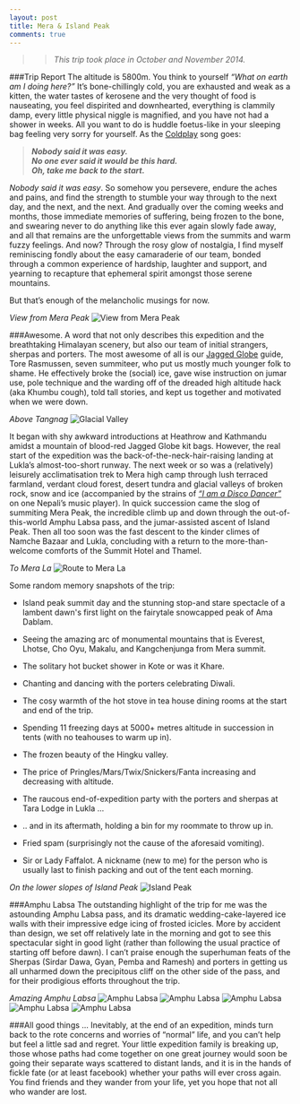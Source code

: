 ```yaml
---
layout: post
title: Mera & Island Peak
comments: true
---
```

>>_This trip took place in October and November 2014._

###Trip Report
The altitude is 5800m. You think to yourself _“What on earth am I doing here?”_ It’s bone-chillingly cold, you are exhausted and weak as a kitten, the water tastes of kerosene and the very thought of food is nauseating, you feel dispirited and downhearted, everything is clammily damp, every little physical niggle is magnified, and you have not had a shower in weeks.  All you want to do is huddle foetus-like in your sleeping bag feeling very sorry for yourself. As the [Coldplay](http://youtu.be/RB-RcX5DS5A) song goes: 
>_**Nobody said it was easy.  
No one ever said it would be this hard.  
Oh, take me back to the start.**_

_Nobody said it was easy_. So somehow you persevere, endure the aches and pains, and find the strength to stumble your way through to the next day, and the next, and the next. And gradually over the coming weeks and months, those immediate memories of suffering, being frozen to the bone, and swearing never to do anything like this ever again slowly fade away, and all that remains are the unforgettable views from the summits and warm fuzzy feelings. And now? Through the rosy glow of nostalgia, I find myself reminiscing fondly about the easy camaraderie of our team, bonded through a common experience of hardship, laughter and support, and yearning to recapture that ephemeral spirit amongst those serene mountains.

But that’s enough of the melancholic musings for now. 

_View from Mera Peak_
![View from Mera Peak](http://wanderfar.co.uk/MeraIsland/Panorama-7.jpg "View from Mera Peak")

###Awesome. 
A word that not only describes this expedition and the breathtaking Himalayan scenery, but also our team of initial strangers, sherpas and porters. The most awesome of all is our [Jagged Globe](http://www.jagged-globe.co.uk) guide, Tore Rasmussen, seven summiteer, who put us mostly much younger folk to shame. He effectively broke the (social) ice, gave wise instruction on jumar use, pole technique and the warding off of the dreaded high altitude hack (aka Khumbu cough), told tall stories, and kept us together and motivated when we were down.

_Above Tangnag_
![Glacial Valley](http://wanderfar.co.uk/MeraIsland/Nepal-76.jpg "Glacial Valley")

It began with shy awkward introductions at Heathrow and Kathmandu amidst a mountain of blood-red Jagged Globe kit bags.  However, the real start of the expedition was the back-of-the-neck-hair-raising landing at Lukla’s almost-too-short runway. The next week or so was a (relatively) leisurely acclimatisation trek to Mera high camp through lush terraced farmland, verdant cloud forest, desert tundra and glacial valleys of broken rock, snow and ice (accompanied by the strains of [_“I am a Disco Dancer”_](http://youtu.be/SBOVN9KPg7c) on one Nepali’s music player). In quick succession came the slog of summiting Mera Peak, the incredible climb up and down through the out-of-this-world Amphu Labsa pass, and the jumar-assisted ascent of Island Peak. Then all too soon was the fast descent to the kinder climes of Namche Bazaar and Lukla, concluding with a return to the more-than-welcome comforts of the Summit Hotel and Thamel.

_To Mera La_
![Route to Mera La](http://wanderfar.co.uk/MeraIsland/Nepal-144.jpg "Route to Mera La")

Some random memory snapshots of the trip:  

* Island peak summit day and the stunning stop-and stare spectacle of a lambent dawn's first light on the fairytale snowcapped peak of Ama Dablam.

* Seeing the amazing arc of monumental mountains that is Everest, Lhotse, Cho Oyu, Makalu, and Kangchenjunga from Mera summit.

* The solitary hot bucket shower in Kote or was it Khare.

* Chanting and dancing with the porters celebrating Diwali.

* The cosy warmth of the hot stove in tea house dining rooms at the start and end of the trip.

* Spending 11 freezing days at 5000+ metres altitude in succession in tents (with no teahouses to warm up in).

* The frozen beauty of the Hingku valley.

* The price of Pringles/Mars/Twix/Snickers/Fanta increasing and decreasing with altitude.

* The raucous end-of-expedition party with the porters and sherpas at Tara Lodge in Lukla ...

* .. and in its aftermath, holding a bin for my roommate to throw up in.

* Fried spam (surprisingly not the cause of the aforesaid vomiting).

* Sir or Lady Faffalot. A nickname (new to me) for the person who is usually last to finish packing and out of the tent each morning.

_On the lower slopes of Island Peak_
![Island Peak](http://wanderfar.co.uk/MeraIsland/Nepal-257.jpg "Island Peak")

###Amphu Labsa
The outstanding highlight of the trip for me was the astounding Amphu Labsa pass, and its dramatic wedding-cake-layered ice walls with their impressive edge icing of frosted icicles. More by accident than design, we set off relatively late in the morning and got to see this spectacular sight in good light (rather than following the usual practice of starting off before dawn). I can’t praise enough the superhuman feats of the Sherpas (Sirdar Dawa, Gyan, Pemba and Ramesh) and porters in getting us all unharmed down the precipitous cliff on the other side of the pass, and for their prodigious efforts throughout the trip.

_Amazing Amphu Labsa_
![Amphu Labsa](http://wanderfar.co.uk/MeraIsland/Nepal-212.jpg "Amphu Labsa")
![Amphu Labsa](http://wanderfar.co.uk/MeraIsland/IceWall-4.jpg "Amphu Labsa")
![Amphu Labsa](http://wanderfar.co.uk/MeraIsland/Nepal-226.jpg "Amphu Labsa")
![Amphu Labsa](http://wanderfar.co.uk/MeraIsland/Nepal-229.jpg "Amphu Labsa")
![Amphu Labsa](http://wanderfar.co.uk/MeraIsland/Nepal-230.jpg "Amphu Labsa")

###All good things ...
Inevitably, at the end of an expedition, minds turn back to the rote concerns and worries of “normal” life, and you can’t help but feel a little sad and regret. Your little expedition family is breaking up, those whose paths had come together on one great journey would soon be going their separate ways scattered to distant lands, and it is in the hands of fickle fate (or at least facebook) whether your paths will ever cross again. You find friends and they wander from your life, yet you hope that not all who wander are lost.
